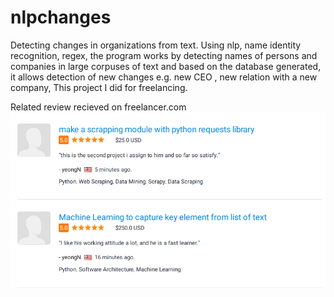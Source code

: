 # nlpchanges
Detecting changes in organizations from text. Using nlp, name identity recognition, regex, the program works by detecting names of persons and companies in large corpuses of text and based on the database generated, it allows detection of new changes e.g. new CEO , new relation with a new company, This project I did for freelancing.


Related review recieved on freelancer.com
![alt text](https://raw.githubusercontent.com/ahmedelmahy/nlpchanges/master/freelancing.png)
